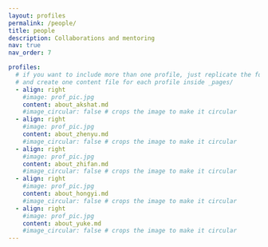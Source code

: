 ```yaml
---
layout: profiles
permalink: /people/
title: people
description: Collaborations and mentoring
nav: true
nav_order: 7

profiles:
  # if you want to include more than one profile, just replicate the following block
  # and create one content file for each profile inside _pages/
  - align: right
    #image: prof_pic.jpg
    content: about_akshat.md
    #image_circular: false # crops the image to make it circular
  - align: right
    #image: prof_pic.jpg
    content: about_zhenyu.md
    #image_circular: false # crops the image to make it circular
  - align: right
    #image: prof_pic.jpg
    content: about_zhifan.md
    #image_circular: false # crops the image to make it circular
  - align: right
    #image: prof_pic.jpg
    content: about_hongyi.md
    #image_circular: false # crops the image to make it circular
  - align: right
    #image: prof_pic.jpg
    content: about_yuke.md
    #image_circular: false # crops the image to make it circular
---
```

